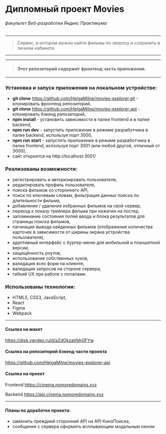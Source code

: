 # Дипломный проект Movies
###### *факультет Веб-разработки Яндекс Практикума*

-----
> Сервис, в котором можно найти фильмы по запросу и сохранить в личном кабинете.
-----

-----
> #### Этот репозиторий содержит фронтенд часть приложения.
-----

###  Установка и запуск приложения на локальном устройстве:

* **git clone** https://github.com/HelgaMilne/movies-explorer.git - клонировать  фронтенд репозиторий,
* **git clone** https://github.com/HelgaMilne/movies-explorer-api - клонировать  бэкенд репозиторий,
* **npm install** - установить зависимости в папке frontend и в папке backend,
* **npm run dev** - запустить приложение в режиме разработчика в папке backend, используя  порт 3000,
* **npm run start** - запустить приложение в режиме разработчика в папке frontend, используя порт 3001 (или любой другой, отличный от 3000),
* сайт откроется на http://localhost:3001/

###  Реализованы возможности:

* регистрировать и авторизировать пользователя,
* редактировать профиль пользователя,
* поиска фильмов со стороннего API,
* поиск по ключевым словам, фильтрация данных поиска по длительности фильма,
* добавление / удаление избранных фильмов на свой сервер,
* переход к показу трейлера фильма при нажатии на постер,
* запоминание состояния полей ввода и блока результатов для страницы поиска фильмов,
* пагинация вывода найденных фильмов (отображение количества карточек в зависимости от ширины экрана устройства пользователя),
* адаптивный интерфейс с бургер-меню для мобильной и планшетной версии,
* защищённость роутов,
* использование собственных хуков,
* валидация всех форм на клиенте,
* валидация запросов на стороне сервера,
* гибкий UX при работе с попапами.

###  Использованы технологии:

* HTML5, CSS3, JavaScript,
* React
* Figma
* Webpack

-----

#### Ссылка на макет
https://disk.yandex.ru/d/aZdOkzaVbhGFYw

#### Ссылка на репозиторий бэкенд части проекта
https://github.com/HelgaMilne/movies-explorer-api

#### Ссылка на проект

Frontend https://cinema.nomoredomains.xyz

Backend https://api.cinema.nomoredomains.xyz

-----

#### Планы по доработке проекта:

* заменить преждний сторонний API на API КиноПоиска,
* сообщения с сервера  оформить всплывающим модальным окном


